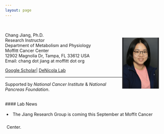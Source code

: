 ```yaml
---
layout: page
---
```


<!-- {% include JB/setup %} -->

<br>
<br>
Chang Jiang, Ph.D. <br>
<img style="float: right;width:120px;height:168px;" 
src="/assets/themes/twitter/bootstrap/img/cj.jpg"> 
Research Instructor<br>
Department of Metabolism and Physiology <br>
Moffitt Cancer Center <br>
12902 Magnolia Dr, Tampa, FL 33612 USA <br>
Email: chang dot jiang at moffitt dot org

[Google
Scholar](https://scholar.google.com/citations?user=yV9xcBwAAAAJ&hl=en)|
[DeNicola Lab](https://labpages2.moffitt.org/denicola/people/)


---
Supported by *National Cancer Institute* & *National Pancreas Foundation*.

<br>
#### Lab News

<div
style="height:240px;line-height:3em;overflow:scroll;padding:5px;"> 

<li>The Jiang Research Group is coming this September at Moffit Cancer Center.</li>

</div>

<br>

